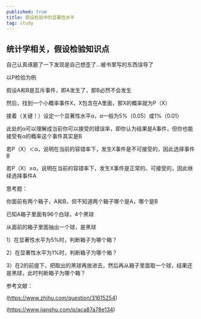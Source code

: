 ```yaml
---
published: true
title: 假设检验中的显著性水平
tag: study
---
```

## 统计学相关，假设检验知识点
   自己认真琢磨了一下发现是自己想歪了...被书里写的东西误导了

   以P检验为例
   
   假设A和B是互斥事件，即A发生了，那B必然不会发生
   
   然后，找到一个小概率事件X，X包含在A里面，那X的概率就为P（X）
   
   接着（关键！）设定一个显著性水平α，α一般为5%（0.05）或1%（0.01）
   
   此处的α可以理解成当前你可以接受的错误率，即你认为结果是A事件，但你也能接受有α的概率这个事件其实是B
   
   若P（X）＜α，说明在当前的容错率下，发生X事件是不可接受的，因此选择事件B
   
   若P（X）≥α，说明在当前的容错率下，发生X事件是正常的、可接受的，因此继续选择事件A
   
   思考题：
   
   你面前有两个箱子，A和B，但不知道两个箱子哪个是A，哪个是B
   
   已知A箱子里面有96个白球，4个黑球
   
   从面前的箱子里面抽出一个球，是黑球
   
   1）在显著性水平为5%时，判断箱子为哪个箱？
   
   2）在显著性水平为1%时，判断箱子为哪个箱？
   
   3）在2的前提下，把取出的黑球再放进去，然后再从箱子里面取一个球，结果还是黑球，此时判断箱子为哪个箱？


参考文献： 
	
   <a href="https://blog.csdn.net/shenxiaoming77/article/details/51452012" target="_blank"></a>
   
   (https://www.zhihu.com/question/31615254)
   
   (https://www.jianshu.com/p/aca87a78e134)
